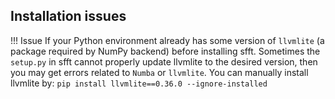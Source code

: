 ## Installation issues

!!! Issue
    If your Python environment already has some version of ``llvmlite`` (a package required by NumPy backend) before installing sfft. Sometimes the ``setup.py`` in sfft cannot properly update llvmlite to the desired version, then you may get errors related to ``Numba`` or ``llvmlite``. You can manually install llvmlite by:
    ```
    pip install llvmlite==0.36.0 --ignore-installed
    ```
